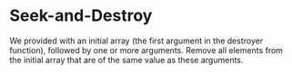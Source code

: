 # Seek-and-Destroy
We provided with an initial array (the first argument in the destroyer function), followed by one or more arguments. Remove all elements from the initial array that are of the same value as these arguments.
